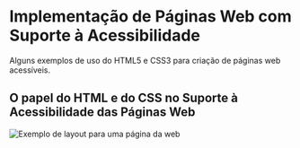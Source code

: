 # Implementação de Páginas Web com Suporte à Acessibilidade
Alguns exemplos de uso do HTML5 e CSS3 para criação de páginas web acessíveis.

## O papel do HTML e do CSS no Suporte à Acessibilidade das Páginas Web

![Exemplo de layout para uma página da web](/Imagens/Figura1.png?raw=true "Exemplo de layout para uma página da web")
